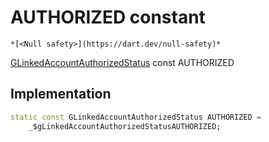 


# AUTHORIZED constant




    *[<Null safety>](https://dart.dev/null-safety)*


[GLinkedAccountAuthorizedStatus](../../third_party_yonomi_graphql_schema___generated___schema.docs.schema.gql/GLinkedAccountAuthorizedStatus-class.md) const AUTHORIZED
  







## Implementation

```dart
static const GLinkedAccountAuthorizedStatus AUTHORIZED =
    _$gLinkedAccountAuthorizedStatusAUTHORIZED;


```







